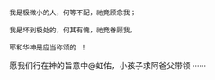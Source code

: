     我是极微小的人，何等不配，祂竟顾念我；
    
    我是坏到极处的，何其有愧，祂竟眷顾我。
    
    耶和华神是应当称颂的 ！
    

愿我们行在神的旨意中@虹佑，小孩子求阿爸父带领 ······